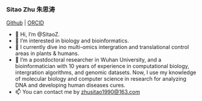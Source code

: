 ### Sitao Zhu 朱思涛

[Github](https://github.com/SitaoZ) | [ORCID](https://orcid.org/0000-0002-1978-8323)
- 👋 Hi, I’m @SitaoZ.
- 👀 I’m interested in biology and bioinformatics.
- 🌱 I currently dive ino multi-omics intergration and translational control areas in plants & humans.
- 💞️ I’m a postdoctoral researcher in Wuhan University, and a bioinformatician with 10 years of experience in computational biology, intergration algorithms, and genomic datasets. Now, I use my knowledge of molecular biology and computer science in research for analyzing DNA and developing human diseases cures.
- 📫 You can contact me by zhusitao1990@163.com


<!---
SitaoZ/SitaoZ is a ✨ special ✨ repository because its `README.md` (this file) appears on your GitHub profile.
You can click the Preview link to take a look at your changes.
--->
